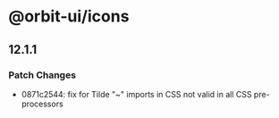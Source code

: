 # @orbit-ui/icons

## 12.1.1

### Patch Changes

- 0871c2544: fix for Tilde "~" imports in CSS not valid in all CSS pre-processors
